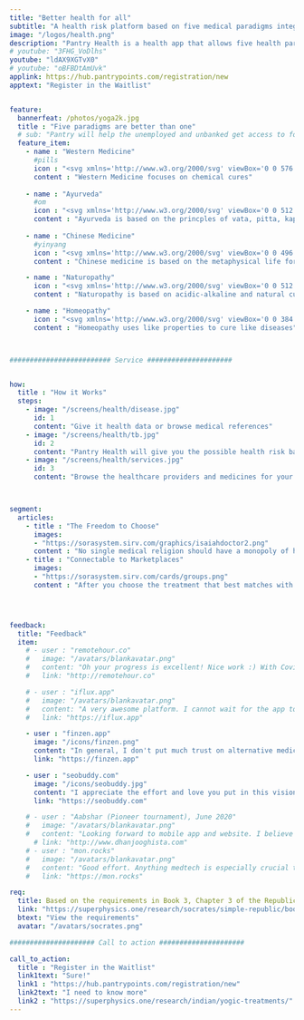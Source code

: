 ```yaml
---
title: "Better health for all"
subtitle: "A health risk platform based on five medical paradigms integrated in Pantry"
image: "/logos/health.png"
description: "Pantry Health is a health app that allows five health paradigms"
# youtube: "3FHG_VoDlhs"
youtube: "ldAX9XGTvX0"
# youtube: "oBFBDtAmUvk"
applink: https://hub.pantrypoints.com/registration/new
apptext: "Register in the Waitlist"


feature:
  bannerfeat: /photos/yoga2k.jpg
  title : "Five paradigms are better than one"
  # sub: "Pantry will help the unemployed and unbanked get access to food through their local community"
  feature_item:
    - name : "Western Medicine"
      #pills
      icon : "<svg xmlns='http://www.w3.org/2000/svg' viewBox='0 0 576 512' class='icon is-large' fill='dimgray'><!-- Font Awesome Free 5.15.1 by @fontawesome - https://fontawesome.com License - https://fontawesome.com/license/free (Icons: CC BY 4.0, Fonts: SIL OFL 1.1, Code: MIT License) --><path d='M112 32C50.1 32 0 82.1 0 144v224c0 61.9 50.1 112 112 112s112-50.1 112-112V144c0-61.9-50.1-112-112-112zm48 224H64V144c0-26.5 21.5-48 48-48s48 21.5 48 48v112zm139.7-29.7c-3.5-3.5-9.4-3.1-12.3.8-45.3 62.5-40.4 150.1 15.9 206.4 56.3 56.3 143.9 61.2 206.4 15.9 4-2.9 4.3-8.8.8-12.3L299.7 226.3zm229.8-19c-56.3-56.3-143.9-61.2-206.4-15.9-4 2.9-4.3 8.8-.8 12.3l210.8 210.8c3.5 3.5 9.4 3.1 12.3-.8 45.3-62.6 40.5-150.1-15.9-206.4z'/></svg>"
      content : "Western Medicine focuses on chemical cures"
      
    - name : "Ayurveda"
      #om
      icon : "<svg xmlns='http://www.w3.org/2000/svg' viewBox='0 0 512 512' class='icon is-large' fill='dimgray'><!-- Font Awesome Free 5.15.1 by @fontawesome - https://fontawesome.com License - https://fontawesome.com/license/free (Icons: CC BY 4.0, Fonts: SIL OFL 1.1, Code: MIT License) --><path d='M360.6 60.94a10.43 10.43 0 0 0 14.76 0l21.57-21.56a10.43 10.43 0 0 0 0-14.76L375.35 3.06c-4.08-4.07-10.68-4.07-14.76 0l-21.57 21.56a10.43 10.43 0 0 0 0 14.76l21.58 21.56zM412.11 192c-26.69 0-51.77 10.39-70.64 29.25l-24.25 24.25c-6.78 6.77-15.78 10.5-25.38 10.5H245c10.54-22.1 14.17-48.11 7.73-75.23-10.1-42.55-46.36-76.11-89.52-83.19-36.15-5.93-70.9 5.04-96.01 28.78-7.36 6.96-6.97 18.85 1.12 24.93l26.15 19.63c5.72 4.3 13.66 4.32 19.2-.21 8.45-6.9 19.02-10.71 30.27-10.71 26.47 0 48.01 21.53 48.01 48s-21.54 48-48.01 48h-31.9c-11.96 0-19.74 12.58-14.39 23.28l16.09 32.17c2.53 5.06 7.6 8.1 13.17 8.55h33.03c35.3 0 64.01 28.7 64.01 64s-28.71 64-64.01 64c-96.02 0-122.35-54.02-145.15-92.03-4.53-7.55-14.77-3.58-14.79 5.22C-.09 416 41.13 512 159.94 512c70.59 0 128.02-57.42 128.02-128 0-23.42-6.78-45.1-17.81-64h21.69c26.69 0 51.77-10.39 70.64-29.25l24.25-24.25c6.78-6.77 15.78-10.5 25.38-10.5 19.78 0 35.88 16.09 35.88 35.88V392c0 13.23-18.77 24-32.01 24-39.4 0-66.67-24.24-81.82-42.89-4.77-5.87-14.2-2.54-14.2 5.02V416s0 64 96.02 64c48.54 0 96.02-39.47 96.02-88V291.88c0-55.08-44.8-99.88-99.89-99.88zm42.18-124.73c-85.55 65.12-169.05 2.75-172.58.05-6.02-4.62-14.44-4.38-20.14.55-5.74 4.92-7.27 13.17-3.66 19.8 1.61 2.95 40.37 72.34 118.8 72.34 79.92 0 98.78-31.36 101.75-37.66 1.02-2.12 1.53-4.47 1.53-6.83V80c0-13.22-15.14-20.69-25.7-12.73z'/></svg>"
      content : "Ayurveda is based on the princples of vata, pitta, kapha"
      
    - name : "Chinese Medicine"
      #yinyang
      icon : "<svg xmlns='http://www.w3.org/2000/svg' viewBox='0 0 496 512' class='icon is-large' fill='dimgray'><!-- Font Awesome Free 5.15.1 by @fontawesome - https://fontawesome.com License - https://fontawesome.com/license/free (Icons: CC BY 4.0, Fonts: SIL OFL 1.1, Code: MIT License) --><path d='M248 8C111.03 8 0 119.03 0 256s111.03 248 248 248 248-111.03 248-248S384.97 8 248 8zm0 376c-17.67 0-32-14.33-32-32s14.33-32 32-32 32 14.33 32 32-14.33 32-32 32zm0-128c-53.02 0-96 42.98-96 96s42.98 96 96 96c-106.04 0-192-85.96-192-192S141.96 64 248 64c53.02 0 96 42.98 96 96s-42.98 96-96 96zm0-128c-17.67 0-32 14.33-32 32s14.33 32 32 32 32-14.33 32-32-14.33-32-32-32z'/></svg>"
      content : "Chinese medicine is based on the metaphysical life force called chi"

    - name : "Naturopathy"
      icon : "<svg xmlns='http://www.w3.org/2000/svg' viewBox='0 0 512 512' class='icon is-large' fill='dimgray'><!-- Font Awesome Free 5.15.1 by @fontawesome - https://fontawesome.com License - https://fontawesome.com/license/free (Icons: CC BY 4.0, Fonts: SIL OFL 1.1, Code: MIT License) --><path d='M501.54 60.91c17.22-17.22 12.51-46.25-9.27-57.14a35.696 35.696 0 0 0-37.37 3.37L251.09 160h151.37l99.08-99.09zM496 192H16c-8.84 0-16 7.16-16 16v32c0 8.84 7.16 16 16 16h16c0 80.98 50.2 150.11 121.13 178.32-12.76 16.87-21.72 36.8-24.95 58.69-1.46 9.92 6.04 18.98 16.07 18.98h223.5c10.03 0 17.53-9.06 16.07-18.98-3.22-21.89-12.18-41.82-24.95-58.69C429.8 406.11 480 336.98 480 256h16c8.84 0 16-7.16 16-16v-32c0-8.84-7.16-16-16-16z'/></svg>"
      content : "Naturopathy is based on acidic-alkaline and natural cures"

    - name : "Homeopathy"
      icon : "<svg xmlns='http://www.w3.org/2000/svg' viewBox='0 0 384 512' class='icon is-large' fill='dimgray'><!-- Font Awesome Free 5.15.1 by @fontawesome - https://fontawesome.com License - https://fontawesome.com/license/free (Icons: CC BY 4.0, Fonts: SIL OFL 1.1, Code: MIT License) --><path d='M32 192h120c4.4 0 8 3.6 8 8v16c0 4.4-3.6 8-8 8H32v64h120c4.4 0 8 3.6 8 8v16c0 4.4-3.6 8-8 8H32v64h120c4.4 0 8 3.6 8 8v16c0 4.4-3.6 8-8 8H32v64c0 17.6 14.4 32 32 32h256c17.6 0 32-14.4 32-32V128H32v64zM360 0H24C10.8 0 0 10.8 0 24v48c0 13.2 10.8 24 24 24h336c13.2 0 24-10.8 24-24V24c0-13.2-10.8-24-24-24z'/></svg>"
      content : "Homeopathy uses like properties to cure like diseases"      



######################### Service #####################


how:
  title : "How it Works"
  steps:
    - image: "/screens/health/disease.jpg"
      id: 1
      content: "Give it health data or browse medical references"  
    - image: "/screens/health/tb.jpg"
      id: 2
      content: "Pantry Health will give you the possible health risk based on your data or symptoms"
    - image: "/screens/health/services.jpg"
      id: 3
      content: "Browse the healthcare providers and medicines for your health problem"



segment:
  articles:
    - title : "The Freedom to Choose"
      images:
      - "https://sorasystem.sirv.com/graphics/isaiahdoctor2.png"
      content : "No single medical religion should have a monopoly of how people can get well. Medical Superphysics combines all data to come up with possible solutions through ISAIAH"
    - title : "Connectable to Marketplaces"
      images:
      - "https://sorasystem.sirv.com/cards/groups.png"
      content : "After you choose the treatment that best matches with you, the app can refer you to third-party suppliers via Marketplaces"




feedback:
  title: "Feedback"
  item:
    # - user : "remotehour.co"
    #   image: "/avatars/blankavatar.png"
    #   content: "Oh your progress is excellent! Nice work :) With Covid-19, we came to be careful about our health. So your product will be demanded"
    #   link: "http://remotehour.co"

    # - user : "iflux.app"
    #   image: "/avatars/blankavatar.png"
    #   content: "A very awesome platform. I cannot wait for the app to be released" 
    #   link: "https://iflux.app"

    - user : "finzen.app"
      image: "/icons/finzen.png"
      content: "In general, I don't put much trust on alternative medicine, but I think that it does have a place in our modern health system and it can be a great complement. " 
      link: "https://finzen.app"      

    - user : "seobuddy.com"
      image: "/icons/seobuddy.jpg"
      content: "I appreciate the effort and love you put in this vision." 
      link: "https://seobuddy.com"

    # - user : "Aabshar (Pioneer tournament), June 2020"
    #   image: "/avatars/blankavatar.png"
    #   content: "Looking forward to mobile app and website. I believe new medicines are more advanced"
      # link: "http://www.dhanjooghista.com"
    # - user : "mon.rocks"
    #   image: "/avatars/blankavatar.png"
    #   content: "Good effort. Anything medtech is especially crucial these days" 
    #   link: "https://mon.rocks"

req:
  title: Based on the requirements in Book 3, Chapter 3 of the Republic
  link: "https://superphysics.one/research/socrates/simple-republic/book-3/chapter-3"
  btext: "View the requirements"
  avatar: "/avatars/socrates.png"

##################### Call to action #####################

call_to_action:
  title : "Register in the Waitlist"
  link1text: "Sure!"
  link1 : "https://hub.pantrypoints.com/registration/new"
  link2text: "I need to know more"
  link2 : "https://superphysics.one/research/indian/yogic-treatments/"
---
```


